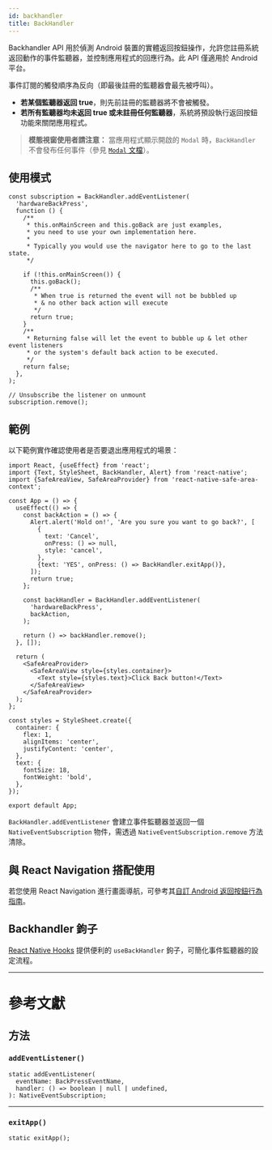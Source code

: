 ```yaml
---
id: backhandler
title: BackHandler
---
```


Backhandler API 用於偵測 Android 裝置的實體返回按鈕操作，允許您註冊系統返回動作的事件監聽器，並控制應用程式的回應行為。此 API 僅適用於 Android 平台。

事件訂閱的觸發順序為反向（即最後註冊的監聽器會最先被呼叫）。

- **若某個監聽器返回 true**，則先前註冊的監聽器將不會被觸發。
- **若所有監聽器均未返回 true 或未註冊任何監聽器**，系統將預設執行返回按鈕功能來關閉應用程式。

> **模態視窗使用者請注意：** 當應用程式顯示開啟的 `Modal` 時，`BackHandler` 不會發布任何事件（參見 [`Modal` 文檔](modal#onrequestclose)）。

## 使用模式

```tsx
const subscription = BackHandler.addEventListener(
  'hardwareBackPress',
  function () {
    /**
     * this.onMainScreen and this.goBack are just examples,
     * you need to use your own implementation here.
     *
     * Typically you would use the navigator here to go to the last state.
     */

    if (!this.onMainScreen()) {
      this.goBack();
      /**
       * When true is returned the event will not be bubbled up
       * & no other back action will execute
       */
      return true;
    }
    /**
     * Returning false will let the event to bubble up & let other event listeners
     * or the system's default back action to be executed.
     */
    return false;
  },
);

// Unsubscribe the listener on unmount
subscription.remove();
```

## 範例

以下範例實作確認使用者是否要退出應用程式的場景：

```SnackPlayer name=BackHandler&supportedPlatforms=android
import React, {useEffect} from 'react';
import {Text, StyleSheet, BackHandler, Alert} from 'react-native';
import {SafeAreaView, SafeAreaProvider} from 'react-native-safe-area-context';

const App = () => {
  useEffect(() => {
    const backAction = () => {
      Alert.alert('Hold on!', 'Are you sure you want to go back?', [
        {
          text: 'Cancel',
          onPress: () => null,
          style: 'cancel',
        },
        {text: 'YES', onPress: () => BackHandler.exitApp()},
      ]);
      return true;
    };

    const backHandler = BackHandler.addEventListener(
      'hardwareBackPress',
      backAction,
    );

    return () => backHandler.remove();
  }, []);

  return (
    <SafeAreaProvider>
      <SafeAreaView style={styles.container}>
        <Text style={styles.text}>Click Back button!</Text>
      </SafeAreaView>
    </SafeAreaProvider>
  );
};

const styles = StyleSheet.create({
  container: {
    flex: 1,
    alignItems: 'center',
    justifyContent: 'center',
  },
  text: {
    fontSize: 18,
    fontWeight: 'bold',
  },
});

export default App;
```

`BackHandler.addEventListener` 會建立事件監聽器並返回一個 `NativeEventSubscription` 物件，需透過 `NativeEventSubscription.remove` 方法清除。

## 與 React Navigation 搭配使用

若您使用 React Navigation 進行畫面導航，可參考其[自訂 Android 返回按鈕行為指南](https://reactnavigation.org/docs/custom-android-back-button-handling/)。

## Backhandler 鉤子

[React Native Hooks](https://github.com/react-native-community/hooks#usebackhandler) 提供便利的 `useBackHandler` 鉤子，可簡化事件監聽器的設定流程。

---

# 參考文獻

## 方法

### `addEventListener()`

```tsx
static addEventListener(
  eventName: BackPressEventName,
  handler: () => boolean | null | undefined,
): NativeEventSubscription;
```

---

### `exitApp()`

```tsx
static exitApp();
```